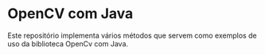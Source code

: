 # OpenCV com Java

Este repositório implementa vários métodos que servem como exemplos de uso da biblioteca OpenCv com Java. 
